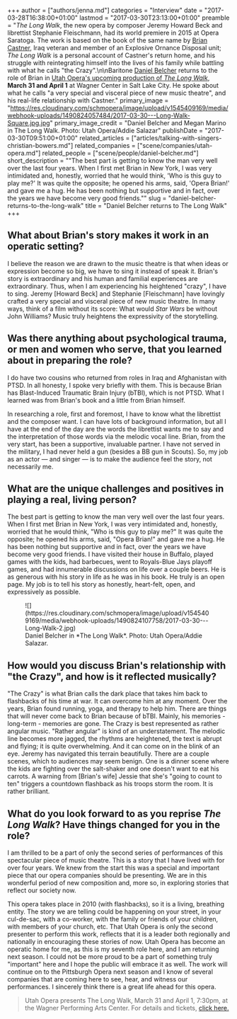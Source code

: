 +++
author = ["authors/jenna.md"]
categories = "Interview"
date = "2017-03-28T16:38:00+01:00"
lastmod = "2017-03-30T23:13:00+01:00"
preamble = "*The Long Walk*, the new opera by composer Jeremy Howard Beck and librettist Stephanie Fleischmann, had its world premiere in 2015 at Opera Saratoga. The work is based on the book of the same name by [Brian Castner](https://briancastner.com/), Iraq veteran and member of an Explosive Ornance Disposal unit; *The Long Walk* is a personal account of Castner's return home, and his struggle with reintegrating himself into the lives of his family while battling with what he calls \"the Crazy\".\n\nBaritone [Daniel Belcher](/scene/people/daniel-belcher/) returns to the role of Brian in [Utah Opera's upcoming production of *The Long Walk*](http://www.utahopera.org/16-17-season/the-long-walk), **March 31 and April 1** at Wagner Center in Salt Lake City. He spoke about what he calls \"a very special and visceral piece of new music theatre\", and his real-life relationship with Castner."
primary_image = "https://res.cloudinary.com/schmopera/image/upload/v1545409169/media/webhook-uploads/1490824057484/2017-03-30---Long-Walk-Square.jpg.jpg"
primary_image_credit = "Daniel Belcher and Megan Marino in The Long Walk. Photo: Utah Opera/Addie Salazar"
publishDate = "2017-03-30T09:51:00+01:00"
related_articles = ["articles/talking-with-singers-christian-bowers.md"]
related_companies = ["scene/companies/utah-opera.md"]
related_people = ["scene/people/daniel-belcher.md"]
short_description = "&quot;The best part is getting to know the man very well over the last four years. When I first met Brian in New York, I was very intimidated and, honestly, worried that he would think, &#039;Who is this guy to play me?&#039; It was quite the opposite; he opened his arms, said, &#039;Opera Brian!&#039; and gave me a hug. He has been nothing but supportive and in fact, over the years we have become very good friends.&quot;"
slug = "daniel-belcher-returns-to-the-long-walk"
title = "Daniel Belcher returns to The Long Walk"
+++

## What about Brian's story makes it work in an operatic setting?

I believe the reason we are drawn to the music theatre is that when ideas or expression become so big, we have to sing it instead of speak it.  Brian's story is extraordinary and his human and familial experiences are extraordinary.  Thus, when I am experiencing his heightened "crazy", I have to sing. Jeremy [Howard Beck] and Stephanie [Fleischmann] have lovingly crafted a very special and visceral piece of new music theatre.  In many ways, think of a film without its score: What would *Star Wars* be without John Williams?  Music truly heightens the expressivity of the storytelling.
 
## Was there anything about psychological trauma, or men and women who serve, that you learned about in preparing the role?

I do have two cousins who returned from roles in Iraq and Afghanistan with PTSD.  In all honesty, I spoke very briefly with them.  This is because Brian has Blast-Induced Traumatic Brain Injury (bTBI), which is not PTSD.  What I learned was from Brian's book and a little from Brian himself.  

In researching a role, first and foremost, I have to know what the librettist and the composer want.  I can have lots of background information, but all I have at the end of the day are the words the librettist wants me to say and the interpretation of those words via the melodic vocal line.  Brian, from the very start, has been a supportive, invaluable partner.  I have not served in the military, I had never held a gun (besides a BB gun in Scouts).  So, my job as an actor — and singer — is to make the audience feel the story, not necessarily me.
 
## What are the unique challenges and positives in playing a real, living person? 

The best part is getting to know the man very well over the last four years.  When I first met Brian in New York, I was very intimidated and, honestly, worried that he would think, "Who is this guy to play me?"  It was quite the opposite; he opened his arms, said, "Opera Brian!" and gave me a hug.  He has been nothing but supportive and in fact, over the years we have become very good friends.  I have visited their house in Buffalo, played games with the kids, had barbecues, went to Royals-Blue Jays playoff games, and had innumerable discussions on life over a couple beers.  He is as generous with his story in life as he was in his book.  He truly is an open page.  My job is to tell his story as honestly, heart-felt, open, and expressively as possible.

<figure data-type="image">
![](https://res.cloudinary.com/schmopera/image/upload/v1545409169/media/webhook-uploads/1490824107758/2017-03-30---Long-Walk-2.jpg)
<figcaption>Daniel Belcher in *The Long Walk*. Photo: Utah Opera/Addie Salazar.</figcaption>
</figure>
 
## How would you discuss Brian's relationship with "the Crazy", and how is it reflected musically?

"The Crazy" is what Brian calls the dark place that takes him back to flashbacks of his time at war.  It can overcome him at any moment.  Over the years, Brian found running, yoga, and therapy to help him.  There are things that will never come back to Brian because of bTBI.  Mainly, his memories - long-term - memories are gone.  The Crazy is best represented as rather angular music.  "Rather angular" is kind of an understatement.  The melodic line becomes more jagged, the rhythms are heightened, the text is abrupt and flying; it is quite overwhelming.  And it can come on in the blink of an eye.  Jeremy has navigated this terrain beautifully.  There are a couple scenes, which to audiences may seem benign.  One is a dinner scene where the kids are fighting over the salt-shaker and one doesn't want to eat his carrots.  A warning from [Brian's wife] Jessie that she's "going to count to ten" triggers a countdown flashback as his troops storm the room.  It is rather brilliant.
 
## What do you look forward to as you reprise *The Long Walk*?  Have things changed for you in the role?

I am thrilled to be a part of only the second series of performances of this spectacular piece of music theatre.  This is a story that I have lived with for over four years.  We knew from the start this was a special and important piece that our opera companies should be presenting.  We are in this wonderful period of new composition and, more so, in exploring stories that reflect our society now.  

This opera takes place in 2010 (with flashbacks), so it is a living, breathing entity.  The story we are telling could be happening on your street, in your cul-de-sac, with a co-worker, with the family or friends of your children, with members of your church, etc.  That Utah Opera is only the second presenter to perform this work, reflects that it is a leader both regionally and nationally in encouraging these stories of now.  Utah Opera has become an operatic home for me, as this is my seventh role here, and I am returning next season.  I could not be more proud to be a part of something truly "important" here and I hope the public will embrace it as well.  The work will continue on to the Pittsburgh Opera next season and I know of several companies that are coming here to see, hear, and witness our performances.  I sincerely think there is a great life ahead for this opera.

>Utah Opera presents The Long Walk, March 31 and April 1, 7:30pm, at the Wagner Performing Arts Center. For details and tickets, [click here.](http://www.utahopera.org/16-17-season/the-long-walk)
